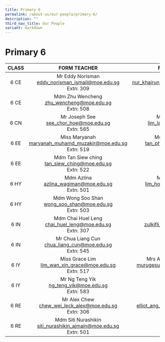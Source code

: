 ```yaml
---
title: Primary 6
permalink: /about-us/our-people/primary-6/
description: ""
third_nav_title: Our People
variant: markdown
---
```

# Primary 6

| CLASS |                            FORM TEACHER                           |                                    FORM TEACHER                                    |
|:-----:|:-----------------------------------------------------------------:|:----------------------------------------------------------------------------------:|
|  6 CE | Mr Eddy Norisman <br>[eddy_norisman_ismail@moe.edu.sg](mailto:eddy_norisman_ismail@moe.edu.sg)<br>Extn: 309      |         Mdm Nisa <br>[nur_khairunnisa_abdullah@moe.edu.sg](mailto:nur_khairunnisa_abdullah@moe.edu.sg)<br>Extn: 518        |
|  6 CE | Mdm Zhu Wencheng<br>[zhu_wencheng@moe.edu.sg](mailto:zhu_wencheng@moe.edu.sg)<br>Extn: 508             |
|  6 CN |Mr Joseph See<br>[see_chor_hoe@moe.edu.sg](mailto:see_chor_hoe@moe.edu.sg)<br>Extn: 565 |Mdm Lim Lay chin <br>[lim_lay_chin@moe.edu.sg](mailto:lim_lay_chin@moe.edu.sg)<br>Extn: 302         |
|  6 EE | Miss Maryanah<br>[maryanah_muhamd_muzakir@moe.edu.sg](mailto:maryanah_muhamd_muzakir@moe.edu.sg)<br>Extn: 519      |     Mdm Tan Phaik See <br>[tan_phaik_see@moe.edu.sg](mailto:tan_phaik_see@moe.edu.sg)<br>Extn: 586        |
|  6 EE |   Mdm Tan Siew ching<br>[tan_siew_ching@moe.edu.sg](mailto:tan_siew_ching@moe.edu.sg)<br>Extn: 522            |
|  6 HY |Mdm Azlina<br>[azlina_wagiman@moe.edu.sg](mailto:azlina_wagiman@moe.edu.sg)<br>Extn: 501 | Mr Lim Hou Woon<br>[lim_hou_woon@moe.edu.sg](mailto:lim_hou_woon@moe.edu.sg)<br>Extn: 517  |
|  6 HY | Mdm Wong Soo Shan <br>[wong_soo_shan@moe.edu.sg](mailto:wong_soo_shan@moe.edu.sg)<br>Extn: 503     |
|  6 IN | Mdm Chai Huel Leng<br>[chai_huel_leng@moe.edu.sg](mailto:chai_huel_leng@moe.edu.sg)<br>Extn: 307  |Mr Zul <br>[zulkifli_mansor@moe.edu.sg](mailto:zulkifli_mansor@moe.edu.sg)<br>Extn: 520 |
| 6 IN | Mr Chua Liang Cun <br>[chua_liang_cun@moe.edu.sg](mailto:chua_liang_cun@moe.edu.sg)<br>Extn: 545 |
|  6 IY | Miss Grace Lim<br>[lim_wan_xin_grace@moe.edu.sg](mailto:lim_wan_xin_grace@moe.edu.sg)<br>Extn: 517    | Mrs Avinash Murugesuvari<br>[murugesuvari_vasu_g@moe.edu.sg](mailto:murugesuvari_vasu_g@moe.edu.sg)<br>Extn: 303       |
|  6 IY | Mr Ng Teng Yik<br>[ng_teng_yik@moe.edu.sg](mailto:ng_teng_yik@moe.edu.sg)<br>Extn: 583              |
6 RE | Mr Alex Chew<br>[chew_wei_leck_alex@moe.edu.sg](mailto:chew_wei_leck_alex@moe.edu.sg)<br>Extn: 306    | Mr Elliot Ang<br>[elliot_ang_yong_siang@moe.edu.sg](mailto:elliot_ang_yong_siang@moe.edu.sg)<br>Extn: 564       |
|  6 RE | Mdm Siti Nurashikin<br>[siti_nurashikin_ajmain@moe.edu.sg](mailto:siti_nurashikin_ajmain@moe.edu.sg)<br>Extn: 501              |